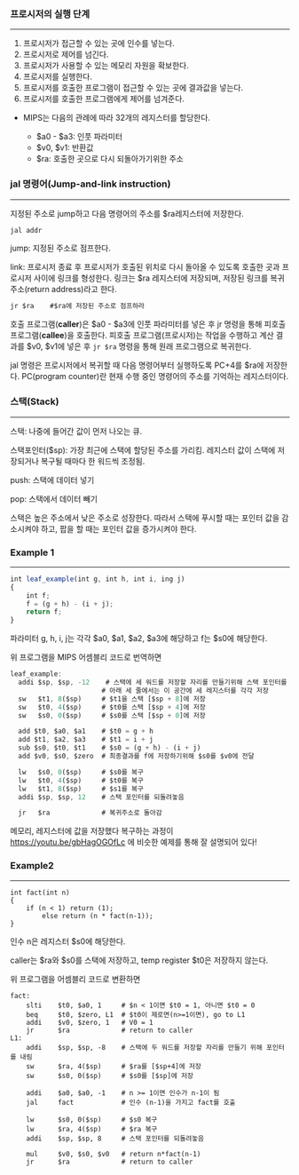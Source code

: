 ### 프로시저의 실행 단계

------

1. 프로시저가 접근할 수 있는 곳에 인수를 넣는다.
2. 프로시저로 제어를 넘긴다.
3. 프로시저가 사용할 수 있는 메모리 자원을 확보한다.
4. 프로시저를 실행한다.
5. 프로시저를 호출한 프로그램이 접근할 수 있는 곳에 결과값을 넣는다.
6. 프로시저를 호출한 프로그램에게 제어를 넘겨준다.



- MIPS는 다음의 관례에 따라 32개의 레지스터를 할당한다.

  - $a0 - $a3: 인풋 파라미터
  - $v0, $v1: 반환값
  - $ra: 호출한 곳으로 다시 되돌아가기위한 주소

  

### jal 명령어(Jump-and-link instruction)

------

지정된 주소로 jump하고 다음 명령어의 주소를 $ra레지스터에 저장한다.

```jsx
jal addr
```

jump: 지정된 주소로 점프한다.

link: 프로시저 종료 후 프로시저가 호출된 위치로 다시 돌아올 수 있도록 호출한 곳과 프로시저 사이에 링크를 형성한다. 링크는 $ra 레지스터에 저장되며, 저장된 링크를 복귀주소(return address)라고 한다.

```jsx
jr $ra    #$ra에 저장된 주소로 점프하라 
```

호출 프로그램(**caller**)은 $a0 - $a3에 인풋 파라미터를 넣은 후 jr 명령을 통해 피호출 프로그램(**callee**)을 호출한다. 피호출 프로그램(프로시저)는 작업을 수행하고 계산 결과를 $v0, $v1에 넣은 후 ``jr $ra`` 명령을 통해 원래 프로그램으로 복귀한다.

jal 명령은 프로시저에서 복귀할 때 다음 명령어부터 실행하도록 PC+4를 $ra에 저장한다. PC(program counter)란 현재 수행 중인 명령어의 주소를 기억하는 레지스터이다.





### 스택(Stack)

------

스택: 나중에 들어간 값이 먼저 나오는 큐.

스택포인터($sp): 가장 최근에 스택에 할당된 주소를 가리킴. 레지스터 값이 스택에 저장되거나 복구될 때마다 한 워드씩 조정됨.



push: 스택에 데이터 넣기

pop: 스택에서 데이터 빼기



스택은 높은 주소에서 낮은 주소로 성장한다. 따라서 스택에 푸시할 때는 포인터 값을 감소시켜야 하고, 팝을 할 때는 포인터 값을 증가시켜야 한다.



### Example 1

------

```jsx
int leaf_example(int g, int h, int i, ing j)
{
	int f;
	f = (g + h) - (i + j);
	return f;
}
```

파라미터 g, h, i, j는 각각 $a0, $a1, $a2, $a3에 해당하고 f는 $s0에 해당한다.

위 프로그램을 MIPS 어셈블리 코드로 번역하면

```jsx
leaf_example:
  addi $sp, $sp, -12    # 스택에 세 워드를 저장할 자리를 만들기위해 스택 포인터를 내림
		               # 아래 세 줄에서는 이 공간에 세 레지스터를 각각 저장
  sw   $t1, 8($sp)     # $t1을 스택 [$sp + 8]에 저장
  sw   $t0, 4($sp)     # $t0를 스택 [$sp + 4]에 저장
  sw   $s0, 0($sp)     # $s0를 스택 [$sp + 0]에 저장

  add $t0, $a0, $a1    # $t0 = g + h
  add $t1, $a2, $a3    # $t1 = i + j
  sub $s0, $t0, $t1    # $s0 = (g + h) - (i + j)
  add $v0, $s0, $zero  # 최종결과를 f에 저장하기위해 $s0를 $v0에 전달

  lw   $s0, 0($sp)     # $s0를 복구
  lw   $t0, 4($sp)     # $t0를 복구
  lw   $t1, 8($sp)     # $s1를 복구
  addi $sp, $sp, 12    # 스택 포인터를 되돌려놓음

  jr   $ra             # 복귀주소로 돌아감
```

메모리, 레지스터에 값을 저장했다 복구하는 과정이 https://youtu.be/gbHagOGOfLc 에 비슷한 예제를 통해 잘 설명되어 있다!



### Example2

------------------------

```
int fact(int n)
{
	if (n < 1) return (1);
		else return (n * fact(n-1));
}
```

인수 n은 레지스터 $s0에 해당한다. 

caller는 $ra와 $s0를 스택에 저장하고, temp register $t0은 저장하지 않는다. 

위 프로그램을 어셈블리 코드로 변환하면

```
fact:
	slti 	$t0, $a0, 1		# $n < 1이면 $t0 = 1, 아니면 $t0 = 0
	beq 	$t0, $zero, L1  # $t0이 제로면(n>=1이면), go to L1
	addi 	$v0, $zero, 1	# V0 = 1
	jr 		$ra				# return to caller
L1:
	addi 	$sp, $sp, -8	# 스택에 두 워드를 저장할 자리를 만들기 위해 포인터를 내림
	sw 		$ra, 4($sp)		# $ra를 [$sp+4]에 저장
	sw 		$s0, 0($sp)		# $s0를 [$sp]에 저장
	
	addi 	$a0, $a0, -1	# n >= 1이면 인수가 n-1이 됨
	jal 	fact			# 인수 (n-1)을 가지고 fact를 호출
	
	lw 		$s0, 0($sp)		# $s0 복구
	lw 		$ra, 4($sp)		# $ra 복구
	addi 	$sp, $sp, 8		# 스택 포인터를 되돌려놓음
	
	mul 	$v0, $s0, $v0	# return n*fact(n-1)
	jr		$ra				# return to caller
```

